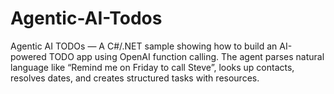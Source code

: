 # Agentic-AI-Todos
Agentic AI TODOs — A C#/.NET sample showing how to build an AI-powered TODO app using OpenAI function calling. The agent parses natural language like “Remind me on Friday to call Steve”, looks up contacts, resolves dates, and creates structured tasks with resources.
